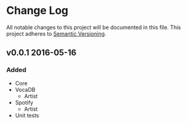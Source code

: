 # Change Log
All notable changes to this project will be documented in this file.
This project adheres to [Semantic Versioning](http://semver.org/).

## v0.0.1 2016-05-16
### Added
- Core
- VocaDB
	- Artist
- Spotify
	- Artist
- Unit tests